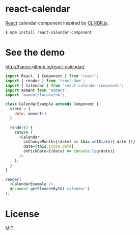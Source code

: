# react-calendar

[React](http://facebook.github.io/react/) calendar component inspired by [CLNDR.js](http://kylestetz.github.io/CLNDR/).

```
$ npm install react-calendar-component
```

# See the demo
http://hanse.github.io/react-calendar/

```js
import React, { Component } from 'react';
import { render } from 'react-dom';
import { Calendar } from 'react-calendar-component';
import moment from 'moment';
import 'moment/locale/nb';

class CalendarExample extends Component {
  state = {
    date: moment()
  }

  render() {
    return (
      <Calendar
        onChangeMonth={(date) => this.setState({ date })}
        date={this.state.date}
        onPickDate={(date) => console.log(date)}
      />
    );
  }
}

render(
  <CalendarExample />,
  document.getElementById('calendar')
);
```

# License
MIT
